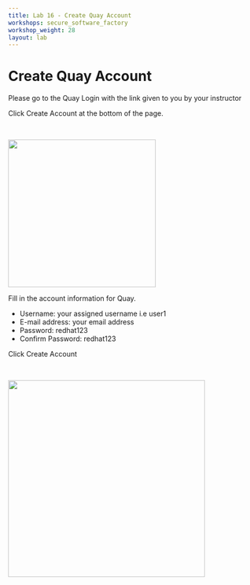 ```yaml
---
title: Lab 16 - Create Quay Account
workshops: secure_software_factory
workshop_weight: 28
layout: lab
---
```

# Create Quay Account

Please go to the Quay Login with the link given to you by your instructor

Click Create Account at the bottom of the page.

<br>

<img src="../images/quay_login.png" width="300"><br/>

Fill in the account information for Quay.

- Username: your assigned username i.e user1
- E-mail address: your email address
- Password: redhat123
- Confirm Password: redhat123

Click Create Account

<br>

<img src="../images/quay_create_account.png" width="400"><br/>
